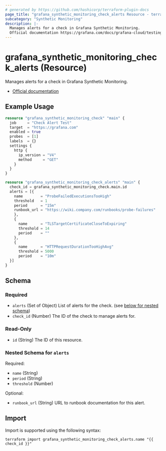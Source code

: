```yaml
---
# generated by https://github.com/hashicorp/terraform-plugin-docs
page_title: "grafana_synthetic_monitoring_check_alerts Resource - terraform-provider-grafana"
subcategory: "Synthetic Monitoring"
description: |-
  Manages alerts for a check in Grafana Synthetic Monitoring.
  Official documentation https://grafana.com/docs/grafana-cloud/testing/synthetic-monitoring/configure-alerts/configure-per-check-alerts/
---
```


# grafana_synthetic_monitoring_check_alerts (Resource)

Manages alerts for a check in Grafana Synthetic Monitoring.

* [Official documentation](https://grafana.com/docs/grafana-cloud/testing/synthetic-monitoring/configure-alerts/configure-per-check-alerts/)

## Example Usage

```terraform
resource "grafana_synthetic_monitoring_check" "main" {
  job     = "Check Alert Test"
  target  = "https://grafana.com"
  enabled = true
  probes  = [1]
  labels  = {}
  settings {
    http {
      ip_version = "V4"
      method     = "GET"
    }
  }
}

resource "grafana_synthetic_monitoring_check_alerts" "main" {
  check_id = grafana_synthetic_monitoring_check.main.id
  alerts = [{
    name        = "ProbeFailedExecutionsTooHigh"
    threshold   = 1
    period      = "15m"
    runbook_url = "https://wiki.company.com/runbooks/probe-failures"
    },
    {
      name      = "TLSTargetCertificateCloseToExpiring"
      threshold = 14
      period    = ""
    },
    {
      name      = "HTTPRequestDurationTooHighAvg"
      threshold = 5000
      period    = "10m"
  }]
}
```

<!-- schema generated by tfplugindocs -->
## Schema

### Required

- `alerts` (Set of Object) List of alerts for the check. (see [below for nested schema](#nestedatt--alerts))
- `check_id` (Number) The ID of the check to manage alerts for.

### Read-Only

- `id` (String) The ID of this resource.

<a id="nestedatt--alerts"></a>
### Nested Schema for `alerts`

Required:

- `name` (String)
- `period` (String)
- `threshold` (Number)

Optional:

- `runbook_url` (String) URL to runbook documentation for this alert.

## Import

Import is supported using the following syntax:

```shell
terraform import grafana_synthetic_monitoring_check_alerts.name "{{ check_id }}"
```
